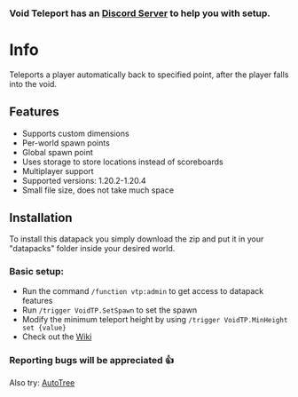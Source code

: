 ### Void Teleport has an [Discord Server](https://discord.com/invite/5jTmCzjvZQ) to help you with setup.

# Info
Teleports a player automatically back to specified point, after the player falls into the void.

## Features
- Supports custom dimensions
- Per-world spawn points
- Global spawn point
- Uses storage to store locations instead of scoreboards
- Multiplayer support
- Supported versions: 1.20.2-1.20.4
- Small file size, does not take much space

## Installation
To install this datapack you simply download the zip and put it in your "datapacks" folder inside your desired world.

### Basic setup:
- Run the command ```/function vtp:admin``` to get access to datapack features
- Run ```/trigger VoidTP.SetSpawn``` to set the spawn
- Modify the  minimum teleport height by using ```/trigger VoidTP.MinHeight set {value}```
- Check out the [Wiki](https://github.com/Phero-Network/VoidTP/wiki)

### Reporting bugs will be appreciated 👍

Also try: [AutoTree](https://modrinth.com/datapack/auto-tree)